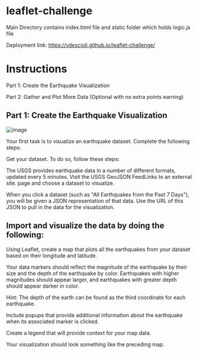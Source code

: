 # leaflet-challenge
Main Directory contains index.html file and static folder which holds logic.js file

Deployment link: https://vdescioli.github.io/leaflet-challenge/

# Instructions
Part 1: Create the Earthquake Visualization

Part 2: Gather and Plot More Data (Optional with no extra points earning)

## Part 1: Create the Earthquake Visualization
![image](https://github.com/vdescioli/leaflet-challenge/assets/123039043/700dee09-ae0e-4591-89fd-1177b72cbc5b)

Your first task is to visualize an earthquake dataset. Complete the following steps:

Get your dataset. To do so, follow these steps:

The USGS provides earthquake data in a number of different formats, updated every 5 minutes. Visit the USGS GeoJSON FeedLinks to an external site. page and choose a dataset to visualize.

When you click a dataset (such as "All Earthquakes from the Past 7 Days"), you will be given a JSON representation of that data. Use the URL of this JSON to pull in the data for the visualization. 

## Import and visualize the data by doing the following:

Using Leaflet, create a map that plots all the earthquakes from your dataset based on their longitude and latitude.

Your data markers should reflect the magnitude of the earthquake by their size and the depth of the earthquake by color. Earthquakes with higher magnitudes should appear larger, and earthquakes with greater depth should appear darker in color.

Hint: The depth of the earth can be found as the third coordinate for each earthquake.

Include popups that provide additional information about the earthquake when its associated marker is clicked.

Create a legend that will provide context for your map data.

Your visualization should look something like the preceding map.
